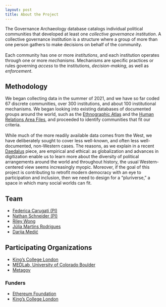 ```yaml
---
layout: post
title: About the Project
---
```


The Governance Archaeology database catalogs individual political communities that developed at least one _collective governance institution_. A collective governance institution is a structure where a group of more than one person gathers to make decisions on behalf of the community.
<br>
<br>
Each community has one or more _institutions_, and each institution operates through one or more _mechanisms_. Mechanisms are specific practices or rules governing _access_ to the institutions, _decision-making_, as well as _enforcement_. 

## Methodology
We began collecting data in the summer of 2021, and we have so far coded 67 discrete communities, over 300 institutions, and about 100 institutional mechanisms. We began looking into existing databases of documented groups around the world, such as the [Ethnographic Atlas](https://d-place.org/contributions/EA) and the [Human Relations Area Files](https://hraf.yale.edu/), and proceeded to identify communities that fit our criteria. 
<br><br>
While much of the more readily available data comes from the West, we have deliberately sought to cover less well-known, and often less well-documented, non-Western cases. The reasons, as we explain in a recent [Daedalus](https://www.amacad.org/publication/governance-archaeology-research-ancestry) piece, are empirical and ethical: as globalization and advances in digitization enable us to learn more about the  diversity of political arrangements around the world and throughout history, the usual Western-centered view seems increasingly myopic. Moreover, if the goal of this project is contributing to retrofit modern democracy with an eye to participation and inclusion, then we need to design for a “pluriverse,” a space in which many social worlds can fit.  

## Team
- [Federica Carugati (PI)](https://www.kcl.ac.uk/people/federica-carugati)
- [Nathan Schneider (PI)](https://nathanschneider.info/)
- [Riley Wong](https://www.rileynwong.com/)
- [Júlia Martins Rodrigues](https://www.linkedin.com/in/j%C3%BAlia-martins-rodrigues-phd-963435144/)
- [Darija Medić](https://www.colorado.edu/cmci/people/graduate-students/intermedia-art-writing-and-performance/darija-medic)


## Participating Organizations
- [King’s College London](https://www.kcl.ac.uk/)
- [MEDLab, University of Colorado Boulder](https://www.colorado.edu/lab/medlab/)
- [Metagov](https://metagov.org/)

### Funders
- [Ethereum Foundation](https://ethereum.foundation/)
- [King’s College London](https://www.kcl.ac.uk/)
